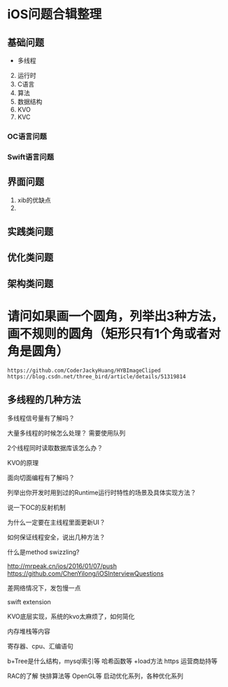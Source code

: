 # iOS问题合辑整理

## 基础问题

- 多线程
2. 运行时
3. C语言
4. 算法
5. 数据结构
6. KVO
7. KVC

### OC语言问题
### Swift语言问题

## 界面问题
1. xib的优缺点
2. 

## 实践类问题
## 优化类问题
## 架构类问题

# 请问如果画一个圆角，列举出3种方法，画不规则的圆角（矩形只有1个角或者对角是圆角）


```
https://github.com/CoderJackyHuang/HYBImageCliped
https://blog.csdn.net/three_bird/article/details/51319814
```

## 多线程的几种方法

多线程信号量有了解吗？

大量多线程的时候怎么处理？
需要使用队列

2个线程同时读取数据库该怎么办？

KVO的原理

面向切面编程有了解吗？

列举出你开发时用到过的Runtime运行时特性的场景及具体实现方法？

说一下OC的反射机制

为什么一定要在主线程里面更新UI？

如何保证线程安全，说出几种方法？


什么是method swizzling?


http://mrpeak.cn/ios/2016/01/07/push
https://github.com/ChenYilong/iOSInterviewQuestions

差网络情况下，发包慢一点

swift extension

KVO底层实现，系统的kvo太麻烦了，如何简化

内存堆栈等内容

寄存器、cpu、汇编语句

b+Tree是什么结构，mysql索引等
哈希函数等
+load方法
https
运营商劫持等

RAC的了解
快排算法等
OpenGL等
启动优化系列，各种优化系列

